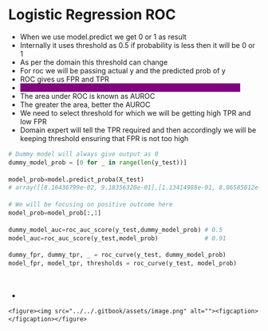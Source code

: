 # Logistic Regression ROC

* When we use model.predict we get 0 or 1 as result
* Internally it uses threshold as 0.5 if probability is less then it will be 0 or 1
* As per the domain this threshold can change
* For roc we will be passing actual y and the predicted prob of y
* ROC gives us FPR and TPR
* <mark style="color:purple;background-color:purple;">**If we plot TPR on y axis and FPR on x-axis then we get ROC curve**</mark>
* The area under ROC is known as AUROC
* The greater the area, better the AUROC
* We need to select threshold for which we will be getting high TPR and low FPR
* Domain expert will tell the TPR required and then accordingly we will be keeping threshold ensuring that FPR is not too high

```python
# Dummy model will always give output as 0
dummy_model_prob = [0 for _ in range(len(y_test))]

model_prob=model.predict_proba(X_test)
# array([[8.16436799e-02, 9.18356320e-01],[1.13414988e-01, 8.86585012e-01],....])

# We will be focusing on positive outcome here
model_prob=model_prob[:,1]

dummy_model_auc=roc_auc_score(y_test,dummy_model_prob) # 0.5
model_auc=roc_auc_score(y_test,model_prob)             # 0.91

dummy_fpr, dummy_tpr, _ = roc_curve(y_test, dummy_model_prob)
model_fpr, model_tpr, thresholds = roc_curve(y_test, model_prob)




```

*

    <figure><img src="../../.gitbook/assets/image.png" alt=""><figcaption></figcaption></figure>
